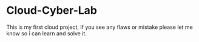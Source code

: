# Cloud-Cyber-Lab
This is my first cloud project, If you see any flaws or mistake please let me know so i can learn and solve it.
